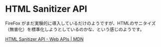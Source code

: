 # HTML Sanitizer API

FireFox がまだ実験的に導入しているだけのようですが、HTMLのサニタイズ（無害化）を標準化しようとしているのかな、という感じのようです。

[HTML Sanitizer API - Web APIs | MDN](https://developer.mozilla.org/en-US/docs/Web/API/HTML_Sanitizer_API)